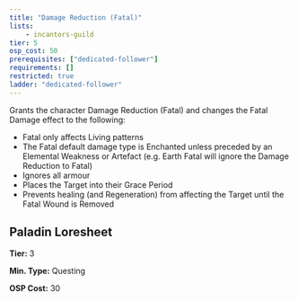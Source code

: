 ```yaml
---
title: "Damage Reduction (Fatal)"
lists:
    - incantors-guild
tier: 5
osp_cost: 50
prerequisites: ["dedicated-follower"]
requirements: []
restricted: true
ladder: "dedicated-follower"
---
```

Grants the character Damage Reduction (Fatal) and changes the Fatal Damage effect to the following:
* Fatal only affects Living patterns
* The Fatal default damage type is Enchanted unless preceded by an Elemental Weakness or Artefact
(e.g. Earth Fatal will ignore the Damage Reduction to Fatal)
* Ignores all armour
* Places the Target into their Grace Period
* Prevents healing (and Regeneration) from affecting the Target until the Fatal Wound is Removed


## Paladin Loresheet

**Tier:** 3

**Min. Type:** Questing

**OSP Cost:** 30
